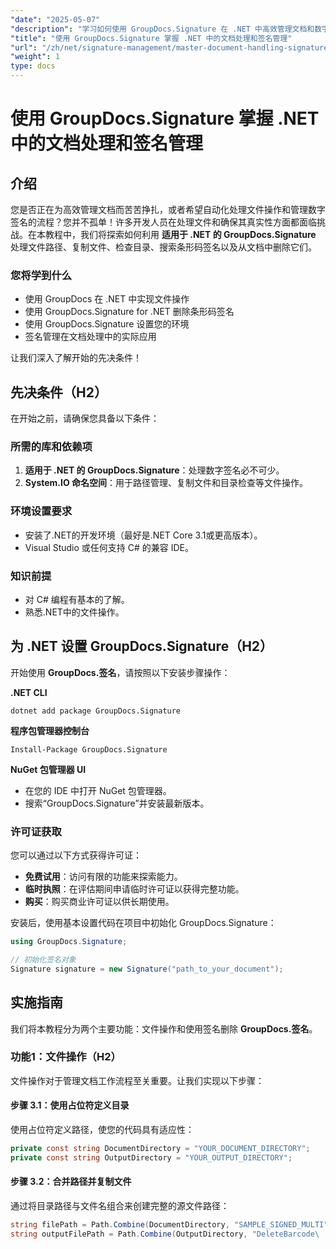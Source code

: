 ```yaml
---
"date": "2025-05-07"
"description": "学习如何使用 GroupDocs.Signature 在 .NET 中高效管理文档和数字签名。自动化文件操作、搜索和删除条形码签名。"
"title": "使用 GroupDocs.Signature 掌握 .NET 中的文档处理和签名管理"
"url": "/zh/net/signature-management/master-document-handling-signature-management-dotnet/"
"weight": 1
type: docs
---
```

# 使用 GroupDocs.Signature 掌握 .NET 中的文档处理和签名管理

## 介绍

您是否正在为高效管理文档而苦苦挣扎，或者希望自动化处理文件操作和管理数字签名的流程？您并不孤单！许多开发人员在处理文件和确保其真实性方面都面临挑战。在本教程中，我们将探索如何利用 **适用于 .NET 的 GroupDocs.Signature** 处理文件路径、复制文件、检查目录、搜索条形码签名以及从文档中删除它们。

### 您将学到什么

- 使用 GroupDocs 在 .NET 中实现文件操作
- 使用 GroupDocs.Signature for .NET 删除条形码签名
- 使用 GroupDocs.Signature 设置您的环境
- 签名管理在文档处理中的实际应用

让我们深入了解开始的先决条件！

## 先决条件（H2）

在开始之前，请确保您具备以下条件：

### 所需的库和依赖项

1. **适用于 .NET 的 GroupDocs.Signature**：处理数字签名必不可少。
2. **System.IO 命名空间**：用于路径管理、复制文件和目录检查等文件操作。

### 环境设置要求

- 安装了.NET的开发环境（最好是.NET Core 3.1或更高版本）。
- Visual Studio 或任何支持 C# 的兼容 IDE。

### 知识前提

- 对 C# 编程有基本的了解。
- 熟悉.NET中的文件操作。

## 为 .NET 设置 GroupDocs.Signature（H2）

开始使用 **GroupDocs.签名**，请按照以下安装步骤操作：

**.NET CLI**
```
dotnet add package GroupDocs.Signature
```

**程序包管理器控制台**
```
Install-Package GroupDocs.Signature
```

**NuGet 包管理器 UI**

- 在您的 IDE 中打开 NuGet 包管理器。
- 搜索“GroupDocs.Signature”并安装最新版本。

### 许可证获取

您可以通过以下方式获得许可证：

- **免费试用**：访问有限的功能来探索能力。
- **临时执照**：在评估期间申请临时许可证以获得完整功能。
- **购买**：购买商业许可证以供长期使用。

安装后，使用基本设置代码在项目中初始化 GroupDocs.Signature：

```csharp
using GroupDocs.Signature;

// 初始化签名对象
Signature signature = new Signature("path_to_your_document");
```

## 实施指南

我们将本教程分为两个主要功能：文件操作和使用签名删除 **GroupDocs.签名**。

### 功能1：文件操作（H2）

文件操作对于管理文档工作流程至关重要。让我们实现以下步骤：

#### 步骤 3.1：使用占位符定义目录

使用占位符定义路径，使您的代码具有适应性：

```csharp
private const string DocumentDirectory = "YOUR_DOCUMENT_DIRECTORY";
private const string OutputDirectory = "YOUR_OUTPUT_DIRECTORY";
```

#### 步骤 3.2：合并路径并复制文件

通过将目录路径与文件名组合来创建完整的源文件路径：

```csharp
string filePath = Path.Combine(DocumentDirectory, "SAMPLE_SIGNED_MULTI");
string outputFilePath = Path.Combine(OutputDirectory, "DeleteBarcode\